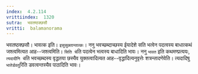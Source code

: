 ```yaml
---
index:  4.2.114
vrittiindex:  1320
sutra:  भवतष्ठक्छसौ
vritti:  balamanorama 
---
```


भवतष्ठक्छसौ। भावत्क इति। `इसुसुक्तान्तात्कः`। ननु भवच्छब्दाच्छस्य ईयादेशे सति भत्वेन पदत्वस्य बाधात्कथं जश्त्वमित्यत आह--जश्त्वमिति। `सिति चे`ति पदत्वेन भत्वस्य बाधादिति भावः। ननु `भावत` इति कथमण्प्रत्ययः, `त्यदादीनि चे`ति भवच्छब्दस्य वृद्धतया छस्यैव युक्तत्वादित्यत आह--वृद्धादित्यनुवृत्तेः शत्रन्तादणेवेति। त्यदादिषु `भातेर्डवतु`रिति डवत्वन्तस्यैव पाठादिति भावः। 

